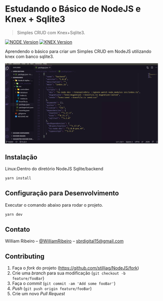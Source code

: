 # Estudando o Básico de NodeJS e Knex + Sqlite3
> Simples CRUD com Knex+Sqlite3.

[![NODE Version][node-image]][node-url]
[![KNEX Version][knex-image]][knex-url]

Aprendendo o básico para criar um Simples CRUD em NodeJS utilizando knex com banco sqlite3.

![](./readme.png)

## Instalação

Linux:Dentro do diretório NodeJS Sqlite/backend

```sh
yarn install 
```

## Configuração para Desenvolvimento

Executar o comando abaixo para rodar o projeto.

```sh
yarn dev
```

## Contato

William Ribeiro – [@WilliamRibeiro](https://www.linkedin.com/in/william-ribeiro-0b5ab911a/) – sbrdigital15@gmail.com


## Contributing

1. Faça o _fork_ do projeto (<https://github.com/stilljag/NodeJS/fork>)
2. Crie uma _branch_ para sua modificação (`git checkout -b feature/fooBar`)
3. Faça o _commit_ (`git commit -am 'Add some fooBar'`)
4. _Push_ (`git push origin feature/fooBar`)
5. Crie um novo _Pull Request_

[node-image]:https://img.shields.io/badge/NodeJS-V12.16.3-green
[node-url]: https://nodejs.org/docs/latest-v12.x/api/
[knex-image]:https://img.shields.io/badge/Knex-V0.21.1-orange
[knex-url]: http://knexjs.org/

